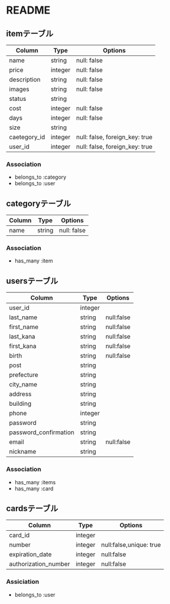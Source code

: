 # README

## itemテーブル

|Column|Type|Options|
|------|----|-------|
|name|string|null: false|
|price|integer|null: false|
|description|string|null: false|
|images|string|null: false|
|status|string||
|cost|integer|null: false|
|days|integer|null: false|
|size|string||
|caetegory_id|integer|null: false, foreign_key: true|
|user_id|integer|null: false, foreign_key: true|

### Association
- belongs_to :category
- belongs_to :user


## categoryテーブル
|Column|Type|Options|
|------|----|-------|
|name|string|null: false|

### Association
- has_many :item


## usersテーブル
|Column|Type|Options|
|------|----|-------|
|user_id|integer|
|last_name|string|null:false|
|first_name|string|null:false|
|last_kana|string|null:false|
|first_kana|string|null:false|
|birth|string|null:false|
|post|string|
|prefecture|string|
|city_name|string|
|address|string|
|building|string|
|phone|integer|
|password|string|
|password_confirmation|string|
|email|string|null:false|
|nickname|string|

### Association
- has_many :items
- has_many :card


## cardsテーブル
|Column|Type|Options|
|------|----|-------|
|card_id|integer|
|number|integer|null:false,unique: true|
|expiration_date|integer|null:false|
|authorization_number|integer|null:false|

### Assiciation
- belongs_to :user
